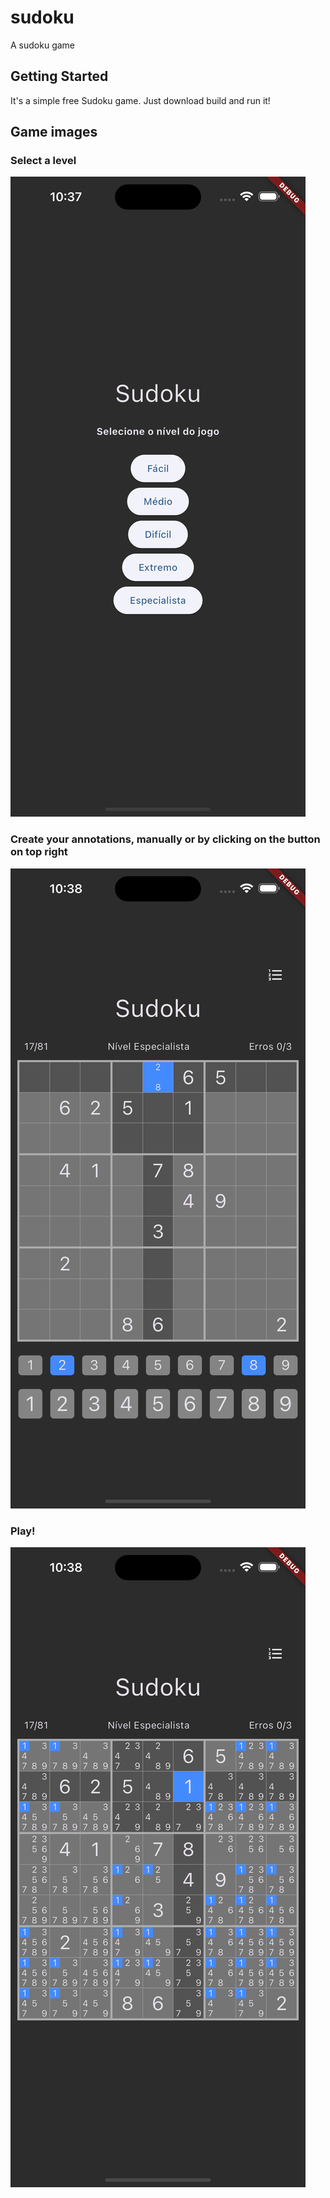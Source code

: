 # sudoku

A sudoku game

## Getting Started

It's a simple free Sudoku game. Just download build and run it!

## Game images

### Select a level
![alt text](./prints/print1.png)

### Create your annotations, manually or by clicking on the button on top right
![alt text](./prints/print2.png)

### Play! 
![alt text](./prints/print3.png)